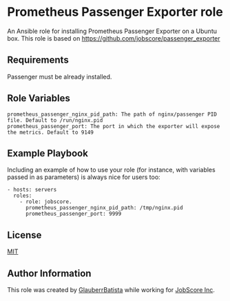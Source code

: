 Prometheus Passenger Exporter role
=========

An Ansible role for installing Prometheus Passenger Exporter on a Ubuntu box.
This role is based on https://github.com/jobscore/passenger_exporter

Requirements
------------

Passenger must be already installed.

Role Variables
--------------

```
prometheus_passenger_nginx_pid_path: The path of nginx/passenger PID file. Default to /run/nginx.pid
prometheus_passenger_port: The port in which the exporter will expose the metrics. Default to 9149
```

Example Playbook
----------------

Including an example of how to use your role (for instance, with variables passed in as parameters) is always nice for users too:

    - hosts: servers
      roles:
        - role: jobscore.
          prometheus_passenger_nginx_pid_path: /tmp/nginx.pid
          prometheus_passenger_port: 9999

License
-------

[MIT](/LICENSE)

Author Information
------------------

This role was created by [GlauberrBatista](https://github.com/GlauberrBatista) while working for [JobScore Inc](https://jobscore.com).
